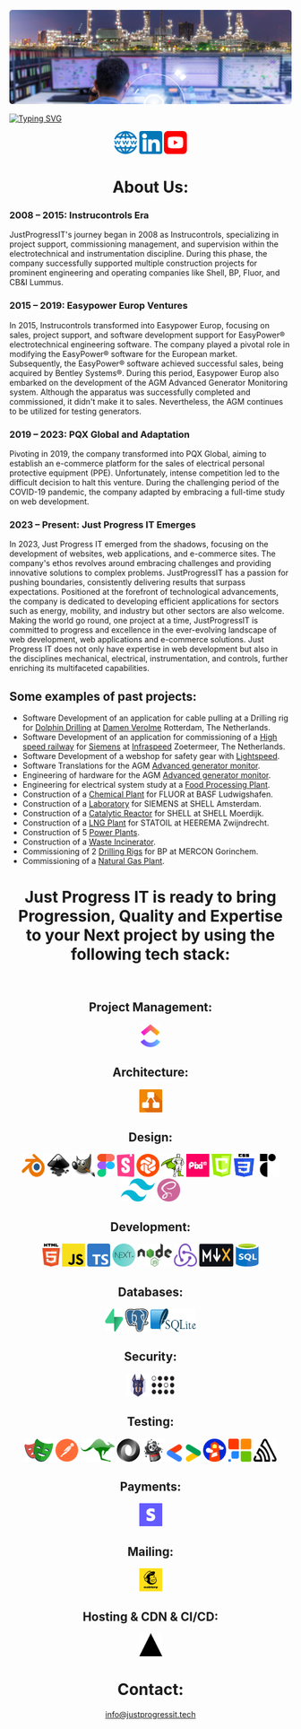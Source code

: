 [![Just Progress IT](./icons/control-room-banner.png)](https://justprogressit.tech)

[![Typing SVG](https://readme-typing-svg.herokuapp.com?font=Roboto&size=40&pause=1000&color=105271&center=true&width=1150&height=60&lines=Just+Progress+IT;The+leading+software+engineering+company+for+the+industry;For+Web+Sites,+Web+Applications+and+e-commerce+solutions)](https://justprogressit.tech/)

<div align="center">
<a href="https://www.justprogressit.tech" title="Just Progress IT website"><img src="./icons/website.png" alt="Website icon" width="41px" height="41px"></a> 
<a href="https://www.linkedin.com/company/pqx-global" title="Linkedin"><img src="./icons/linkedin.png" alt="Linkedin logo" width="41px" height="41px"></a>
<a href="https://www.youtube.com/@JustProgressIT" title="Youtube"><img src="./icons/youtube.png" alt="Youtube logo" width="41px" height="41px"></a>

# About Us:
<div align="left">
<h3>2008 – 2015: Instrucontrols Era</h3>
JustProgressIT's journey began in 2008 as Instrucontrols, specializing in project support, commissioning management, and supervision within the electrotechnical and instrumentation discipline. During this phase, the company successfully supported multiple construction projects for prominent engineering and operating companies like Shell, BP, Fluor, and CB&I Lummus.
<h3>2015 – 2019: Easypower Europ Ventures</h3>
In 2015, Instrucontrols transformed into Easypower Europ, focusing on sales, project support, and software development support for EasyPower® electrotechnical engineering software. The company played a pivotal role in modifying the EasyPower® software for the European market. Subsequently, the EasyPower® software achieved successful sales, being acquired by Bentley Systems®. During this period, Easypower Europ also embarked on the development of the AGM Advanced Generator Monitoring system. Although the apparatus was successfully completed and commissioned, it didn't make it to sales. Nevertheless, the AGM continues to be utilized for testing generators.
<h3>2019 – 2023: PQX Global and Adaptation</h3>
Pivoting in 2019, the company transformed into PQX Global, aiming to establish an e-commerce platform for the sales of electrical personal protective equipment (PPE). Unfortunately, intense competition led to the difficult decision to halt this venture. During the challenging period of the COVID-19 pandemic, the company adapted by embracing a full-time study on web development.
<h3>2023 – Present: Just Progress IT Emerges</h3>
In 2023, Just Progress IT emerged from the shadows, focusing on the development of websites, web applications, and e-commerce sites. The company's ethos revolves around embracing challenges and providing innovative solutions to complex problems. JustProgressIT has a passion for pushing boundaries, consistently delivering results that surpass expectations. Positioned at the forefront of technological advancements, the company is dedicated to developing efficient applications for sectors such as energy, mobility, and industry but other sectors are also welcome. Making the world go round, one project at a time, JustProgressIT is committed to progress and excellence in the ever-evolving landscape of web development, web applications and e-commerce solutions. Just Progress IT does not only have expertise in web development but also in the disciplines mechanical, electrical, instrumentation, and controls, further enriching its multifaceted capabilities.


## Some examples of past projects:
 
-	Software Development of an application for cable pulling at a Drilling rig for <a href="https://www.dolphindrilling.com/our-fleet/blackford-dolphin" title="Dolphin Drilling">Dolphin Drilling</a > at <a href="https://www.damen.com/companies/shiprepair/damen-verolme-rotterdam" title="Damen Verolme Rotterdam">Damen Verolme</a> Rotterdam, The Netherlands.
-	Software Development of an application for commissioning of a <a href="https://en.wikipedia.org/wiki/HSL-Zuid" title="HSL">High speed railway</a> for <a href="https://www.mobility.siemens.com/global/en.html" title="Siemens Mobility">Siemens</a> at <a href="https://en.wikipedia.org/wiki/Infraspeed" title="Infraspeed">Infraspeed</a> Zoetermeer, The Netherlands.
- Software Development of a webshop for safety gear with <a href="https://www.lightspeedhq.com/" title="Lightspeed">Lightspeed</a>.
-	Software Translations for the AGM <a href="https://www.youtube.com/watch?v=wu27rzasVNM" title="AGM">Advanced generator monitor</a>.
-	Engineering of hardware for the AGM <a href="https://www.youtube.com/watch?v=wu27rzasVNM" title="AGM">Advanced generator monitor</a>.
- Engineering for electrical system study at a <a href="https://www.youtube.com/watch?v=NgORKTMjjvM" title="Food Processing">Food Processing Plant</a>.
-	Construction of a <a href="chemical-plant.md" title="Chemical Plant">Chemical Plant</a> for FLUOR at BASF Ludwigshafen.
-	Construction of a <a href="https://www.youtube.com/watch?v=eY9Lo7Aqo4g" title="Laboratory">Laboratory</a> for SIEMENS at SHELL Amsterdam.
-	Construction of a <a href="https://www.youtube.com/watch?v=r-J392UzpyI" title="Catalytic Reactor">Catalytic Reactor</a> for SHELL at SHELL Moerdijk.
-	Construction of a <a href="https://www.youtube.com/watch?v=wmFy6a8g6-Y" title="LNG Plant">LNG Plant</a> for STATOIL at HEEREMA Zwijndrecht.
-	Construction of 5 <a href="power-plant.md" title="Power Plants">Power Plants</a>.
 -	Construction of a <a href="https://www.youtube.com/watch?v=mtUVJRciSbA" title="Waste Incinerator">Waste Incinerator</a>.
-	Commissioning of 2 <a href="https://www.youtube.com/watch?v=IVUcauJSbQY" title="Drilling Rigs">Drilling Rigs</a> for BP at MERCON Gorinchem.
- Commissioning of a <a href="https://www.youtube.com/watch?v=mLjOg9j3WgU" title="Natural Gas Plant">Natural Gas Plant</a>.
<div align="center">  
  
# Just Progress IT is ready to bring Progression, Quality and Expertise to your Next project by using the following tech stack:
 <div>&nbsp;</div>

## Project Management:
<a href="https://clickup.com/" title="Clickup"><img src="./icons/clickup.png" alt="Clickup logo" width="36px" height="41px"></a>
## Architecture:
<a href="https://www.diagrams.net/" title="Diagrams"><img src="./icons/diagrams.png" alt="Diagrams logo" width="41px" height="41px"></a>
## Design:
<a href="https://www.blender.org/" title="Blender"><img src="./icons/blender.png" alt="Blender logo" width="41px" height="41px"></a>
<a href="https://inkscape.org/" title="Inkscape"><img src="./icons/inkscape.png" alt="Inkscape logo" width="41px" height="41px"></a>
<a href="https://www.gimp.org/" title="GIMP"><img src="./icons/gimp.png" alt="Gimp logo" width="41px" height="41px"></a>
<a href="https://www.figma.com/" title="Figma"><img src="./icons/figma.png" alt="Figma logo" width="31px" height="41px"></a>
<a href="https://storybook.js.org/" title="Storybook"><img src="./icons/storybook.png" alt="Storybook logo" width="31px" height="41px"></a>
<a href="https://www.chromatic.com/" title="Chromatic"><img src="./icons/chromatic.png" alt="Chromatic logo" width="41px" height="41px"></a>
<a href="https://greensock.com/" title="Greensock"><img src="./icons/greensock.png" alt="Greensock logo" width="41px" height="41px"></a>
<a href="https://pixijs.com/" title="PixiJS"><img src="./icons/pixijs.png" alt="PixiJS logo" width="41px" height="41px"></a> 
<a href="https://developer.mozilla.org/en-US/docs/Web/API/Canvas_API" title="Canvas"><img src="./icons/canvas.png" alt="Canvas" width="36px" height="41px"></a>
<a href="https://css-tricks.com/" title="CSS3"><img src="./icons/css-3.svg" alt="CSS3" width="36px" height="41px"></a>
<a href="https://www.radix-ui.com/" title="Radix UI"><img src="./icons/radix-ui.png" alt="Radix UI" width="41px" height="41px"></a>
<a href="https://tailwindcss.com/" title="Tailwind"><img src="./icons/tailwind.png" alt="Tailwind logo" width="61px" height="41px"></a>
<a href="https://sass-lang.com/" title="SASS"><img src="./icons/sass.png" alt="SASS logo" width="41px" height="41px"></a>
## Development:
<a href="https://html.com/html5/" title="HTML5"><img src="./icons/html-5.svg" alt="HTML5" width="31px" height="41px"></a>
<a href="https://www.javascript.com/" title="Javascript"><img src="./icons/javascript.svg" alt="Javascript logo" width="41px" height="41px"></a>
<a href="https://www.typescriptlang.org/" title="Typescript"><img src="./icons/typescript.png" alt="Typescript logo" width="41px" height="41px"></a>
<a href="https://nextjs.org/" title="Next"><img src="./icons/next.png" alt="Next logo" width="41px" height="41px"></a>
<a href="https://nodejs.org/en/" title="Node Js"><img src="./icons/node.png" alt="Node Js logo" width="61px" height="41px"></a>
<a href="https://redux.js.org/" title="Redux"><img src="./icons/redux.png" alt="Redux logo" width="41px" height="41px"></a>
<a href="https://mdxjs.com/" title="MDX"><img src="./icons/mdx.png" alt="MDX" width="61px" height="41px"></a>
<a href="https://aws.amazon.com/what-is/sql/" title="SQL"><img src="./icons/sql.png" alt="SQL logo" width="41px" height="41px"></a>
## Databases:
<a href="https://supabase.com/" title="Supabase"><img src="./icons/supabase.png" alt="Supabase logo" width="32" height="41"></a>
<a href="https://www.postgresql.org/" title="PostgreSQL"><img src="./icons/postgresql.svg" alt="PostgreSQL logo" width="41" height="41"></a>
<a href="https://www.sqlite.org/index.html" title="SQLite"><img src="./icons/sqlite.svg" alt="SQLite logo" width="81" height="41"></a>
## Security:
<a href="https://snyk.io/" title="Snyk"><img src="./icons/snyk.png" alt="Snyk logo" width="41px" height="41px"></a>
<a href="https://securityheaders.com/" title="Probely"><img src="./icons/probely.png" alt="Probely logo" width="41px" height="41px"></a>
## Testing:
<a href="https://playwright.dev/" title="Playwright"><img src="./icons/playwright.png" alt="Playwright logo" width="51px" height="41px"></a>
<a href="https://www.postman.com/" title="Postman"><img src="./icons/postman.png" alt="Postman logo" width="41px" height="41px"></a>
<a href="https://www.mockaroo.com/" title="Mockaroo"><img src="./icons/mockaroo.png" alt="Mockaroo logo" width="61px" height="41px"></a>
<a href="https://jsonplaceholder.typicode.com/" title="JSON"><img src="./icons/json.png" alt="JSON logo" width="41px" height="41px"></a>
<a href="https://fakerjs.dev/" title="Faker"><img src="./icons/faker.svg" alt="Faker logo" width="41px" height="41px"></a>
<a href="https://developers.google.com/search/docs/appearance/structured-data" title="Google Developers"><img src="./icons/google-dev.png" alt="Google Developers logo" width="61px" height="31px"></a>
<a href="https://developer.chrome.com/docs/lighthouse/overview/" title="Lighthouse"><img src="./icons/lighthouse.png" alt="Lighthouse logo" width="41px" height="41px"></a>
<a href="https://www.link-assistant.com/" title="SEO Power Suite"><img src="./icons/seopowersuite.png" alt="SEO Power Suite logo" width="41px" height="41px"></a>
<a href="https://sentry.io/welcome/?" title="Sentry"><img src="./icons/sentry.png" alt="Sentry logo" width="41px" height="41px"></a>
## Payments:
<a href="https://stripe.com/" title="Stripe"><img src="./icons/stripe.png" alt="Stripe logo" width="41px" height="41px"></a>
## Mailing:
<a href="https://mailchimp.com/" title="Mailchimp"><img src="./icons/mailchimp.png" alt="Mailchimp logo" width="41px" height="41px"></a>
## Hosting & CDN & CI/CD:
<a href="https://vercel.com/" title="Vercel"><img src="./icons/vercel.png" alt="Vercel logo" width="41px" height="41px"></a>
# Contact:
info@justprogressit.tech
 </div>
